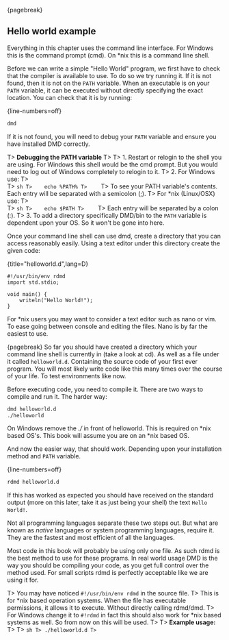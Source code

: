 {pagebreak}

## Hello world example
Everything in this chapter uses the command line interface. For Windows this is the command prompt (cmd). On *nix this is a command line shell.

Before we can write a simple "Hello World" program, we first have to check that the compiler is available to use. To do so we try running it. If it is not found, then it is not on the ``PATH`` variable. When an executable is on your ``PATH`` variable, it can be executed without directly specifying the exact location. You can check that it is by running:

{line-numbers=off}
```sh
dmd
```

If it is not found, you will need to debug your ``PATH`` variable and ensure you have installed DMD correctly.

T> **Debugging the PATH variable**
T>
T> 1. Restart or relogin to the shell you are using. For Windows this shell would be the cmd prompt. But you would need to log out of Windows completely to relogin to it.
T> 2. For Windows use:
T>    
T>    ```sh
T>    echo %PATH%
T>    ```
T>    To see your PATH variable's contents. Each entry will be separated with a semicolon (;).
T>    For *nix (Linux/OSX) use:
T>    
T>    ```sh
T>    echo $PATH
T>    ```
T>    Each entry will be separated by a colon (:).
T> 3. To add a directory specifically DMD/bin to the ``PATH`` variable is dependent upon your OS. So it won't be gone into here.

Once your command line shell can use dmd, create a directory that you can access reasonably easily. Using a text editor under this directory create the given code:

{title="helloworld.d",lang=D}
```
#!/usr/bin/env rdmd
import std.stdio;

void main() {
	writeln("Hello World!");
}
```

For *nix users you may want to consider a text editor such as nano or vim. To ease going between console and editing the files. Nano is by far the easiest to use.

{pagebreak}
So far you should have created a directory which your command line shell is currently in (take a look at cd). As well as a file under it called ``helloworld.d``. Containing the source code of your first ever program. You will most likely write code like this many times over the course of your life. To test environments like now.

Before executing code, you need to compile it. There are two ways to compile and run it. The harder way:

```sh
dmd helloworld.d
./helloworld
```
On Windows remove the *./* in front of helloworld. This is required on *nix based OS's. This book will assume you are on an *nix based OS.

And now the easier way, that should work. Depending upon your installation method and ``PATH`` variable.

{line-numbers=off}
```sh
rdmd helloworld.d
```
If this has worked as expected you should have received on the standard output (more on this later, take it as just being your shell) the text ``Hello World!``.

Not all programming languages separate these two steps out. But what are known as *native* languages or system programming languages, require it. They are the fastest and most efficient of all the languages.

Most code in this book will probably be using only one file. As such rdmd is the best method to use for these programs. In real world usage DMD is the way you should be compiling your code, as you get full control over the method used. For small scripts rdmd is perfectly acceptable like we are using it for.

T> You may have noticed ``#!/usr/bin/env rdmd`` in the source file. 
T> This is for *nix based operation systems. When the file has executable permissions, it allows it to execute. Without directly calling rdmd/dmd.
T> For Windows change it to ``#!rdmd`` in fact this should also work for *nix based systems as well. So from now on this will be used.
T>
T> **Example usage:**
T> 
T> ```sh
T> ./helloworld.d
T> ```
